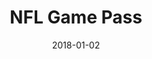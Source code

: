 ---
layout: site
title: "NFL Game Pass"
date: 2018-01-02
categories: [sports]
version: 4.0.3
major: 4
minor: 0
patch: 3
slug: nfl-game-pass
link: https://www.nflgamepass.com/
permalink: /sites/:slug
---
